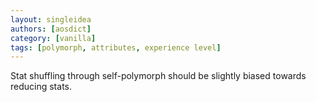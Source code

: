 ```yaml
---
layout: singleidea
authors: [aosdict]
category: [vanilla]
tags: [polymorph, attributes, experience level]
---
```

Stat shuffling through self-polymorph should be slightly biased towards reducing stats.

